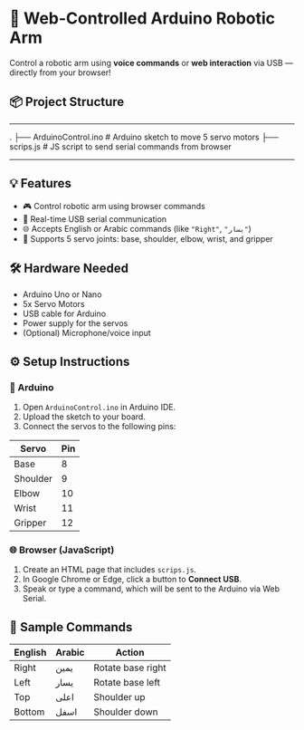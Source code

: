 # 🤖 Web-Controlled Arduino Robotic Arm

Control a robotic arm using **voice commands** or **web interaction** via USB — directly from your browser!

## 📦 Project Structure
---
.
├── ArduinoControl.ino      # Arduino sketch to move 5 servo motors
├── scrips.js               # JS script to send serial commands from browser

---

## 💡 Features

- 🎮 Control robotic arm using browser commands  
- 🔌 Real-time USB serial communication  
- 🌐 Accepts English or Arabic commands (like `"Right"`, `"يسار"`)  
- 🦿 Supports 5 servo joints: base, shoulder, elbow, wrist, and gripper


## 🛠 Hardware Needed

- Arduino Uno or Nano  
- 5x Servo Motors  
- USB cable for Arduino  
- Power supply for the servos  
- (Optional) Microphone/voice input


## ⚙️ Setup Instructions

### 🔧 Arduino

1. Open `ArduinoControl.ino` in Arduino IDE.  
2. Upload the sketch to your board.  
3. Connect the servos to the following pins:

| Servo     | Pin |
|-----------|-----|
| Base      | 8   |
| Shoulder  | 9   |
| Elbow     | 10  |
| Wrist     | 11  |
| Gripper   | 12  |


### 🌐 Browser (JavaScript)

1. Create an HTML page that includes `scrips.js`.
2. In Google Chrome or Edge, click a button to **Connect USB**.
3. Speak or type a command, which will be sent to the Arduino via Web Serial.


## 🧪 Sample Commands

| English | Arabic | Action             |
|---------|--------|--------------------|
| Right   | يمين   | Rotate base right  |
| Left    | يسار   | Rotate base left   |
| Top     | اعلى   | Shoulder up        |
| Bottom  | اسفل   | Shoulder down      |



